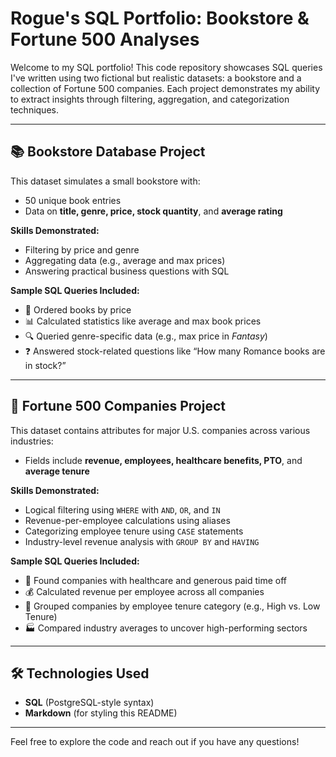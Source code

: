 # Rogue's SQL Portfolio: Bookstore & Fortune 500 Analyses

Welcome to my SQL portfolio! This code repository showcases SQL queries I've written using two fictional but realistic datasets: a bookstore and a collection of Fortune 500 companies. Each project demonstrates my ability to extract insights through filtering, aggregation, and categorization techniques.

---

## 📚 Bookstore Database Project

This dataset simulates a small bookstore with:
- 50 unique book entries  
- Data on **title, genre, price, stock quantity**, and **average rating**

**Skills Demonstrated:**
- Filtering by price and genre  
- Aggregating data (e.g., average and max prices)  
- Answering practical business questions with SQL

**Sample SQL Queries Included:**
- 🧾 Ordered books by price  
- 📊 Calculated statistics like average and max book prices  
- 🔍 Queried genre-specific data (e.g., max price in *Fantasy*)  
- ❓ Answered stock-related questions like “How many Romance books are in stock?”

---

## 💼 Fortune 500 Companies Project

This dataset contains attributes for major U.S. companies across various industries:
- Fields include **revenue, employees, healthcare benefits, PTO**, and **average tenure**

**Skills Demonstrated:**
- Logical filtering using `WHERE` with `AND`, `OR`, and `IN`  
- Revenue-per-employee calculations using aliases  
- Categorizing employee tenure using `CASE` statements  
- Industry-level revenue analysis with `GROUP BY` and `HAVING`  

**Sample SQL Queries Included:**
- 🏥 Found companies with healthcare and generous paid time off  
- 💰 Calculated revenue per employee across all companies  
- 🧠 Grouped companies by employee tenure category (e.g., High vs. Low Tenure)  
- 🏭 Compared industry averages to uncover high-performing sectors

---

## 🛠️ Technologies Used

- **SQL** (PostgreSQL-style syntax)
- **Markdown** (for styling this README)

---

Feel free to explore the code and reach out if you have any questions!


